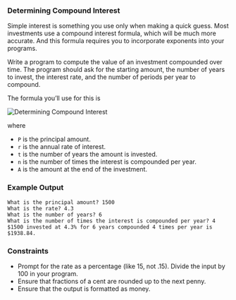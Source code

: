 ### Determining Compound Interest

Simple interest is something you use only when making a quick guess. Most investments use a compound interest formula, which will be much more accurate. And this formula requires you to incorporate exponents into your programs.

Write a program to compute the value of an investment compounded over time. The program should ask for the starting amount, the number of years to invest, the interest rate, and the number of periods per year to compound.

The formula you’ll use for this is

![Determining Compound Interest](determining-compound-interest.png)

where

* ```P``` is the principal amount.
* ```r``` is the annual rate of interest.
* ```t``` is the number of years the amount is invested.
* ```n``` is the number of times the interest is compounded per year.
* ```A``` is the amount at the end of the investment.

### Example Output

```
What is the principal amount? 1500
What is the rate? 4.3
What is the number of years? 6
What is the number of times the interest is compounded per year? 4
$1500 invested at 4.3% for 6 years compounded 4 times per year is $1938.84.
```

### Constraints

* Prompt for the rate as a percentage (like 15, not .15). Divide the input by 100 in your program.
* Ensure that fractions of a cent are rounded up to the next penny.
* Ensure that the output is formatted as money.